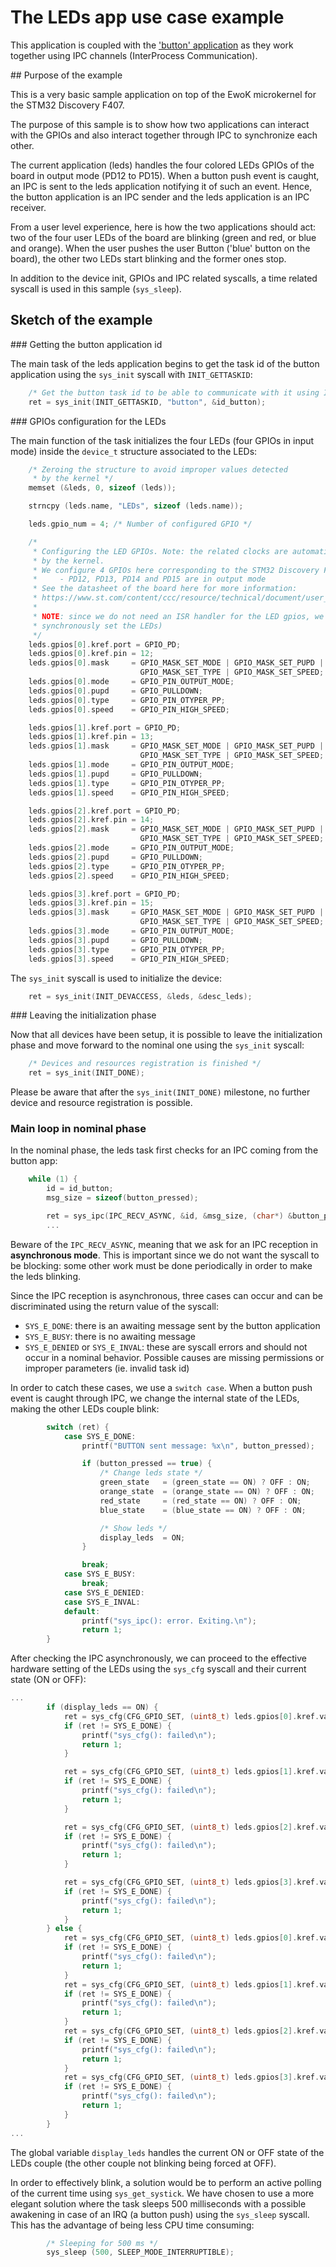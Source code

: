 # The LEDs app use case example

This application is coupled with the ['button' application](../button/README.md) as they work together using IPC channels
(InterProcess Communication).

## Purpose of the example

This is a very basic sample application on top of the EwoK microkernel for the STM32 Discovery F407.

The purpose of this sample is to show how two applications can interact with the GPIOs and also interact
together through IPC to synchronize each other.

The current application (leds) handles the four colored LEDs GPIOs of the board in output mode (PD12 to PD15).
When a button push event is caught, an IPC is sent to the leds application notifying it of such an event.
Hence, the button application is an IPC sender and the leds application is an IPC receiver.

From a user level experience, here is how the two applications should act: two of the four user LEDs
of the board are blinking (green and red, or blue and orange). When the user pushes the user Button
('blue' button on the board), the other two LEDs start blinking and the former ones stop.

In addition to the device init, GPIOs and IPC related syscalls, a time related syscall is used in this
sample (`sys_sleep`).

## Sketch of the example

### Getting the button application id

The main task of the leds application begins to get the task id of the button application
using the `sys_init` syscall with `INIT_GETTASKID`:

```C
    /* Get the button task id to be able to communicate with it using IPCs */
    ret = sys_init(INIT_GETTASKID, "button", &id_button);
```

### GPIOs configuration for the LEDs

The main function of the task initializes the four LEDs (four GPIOs in input mode) inside
the `device_t` structure associated to the LEDs:

```C
    /* Zeroing the structure to avoid improper values detected
     * by the kernel */
    memset (&leds, 0, sizeof (leds));

    strncpy (leds.name, "LEDs", sizeof (leds.name));

    leds.gpio_num = 4; /* Number of configured GPIO */

    /*
     * Configuring the LED GPIOs. Note: the related clocks are automatically set
     * by the kernel.
     * We configure 4 GPIOs here corresponding to the STM32 Discovery F407 LEDs (LD4, LD3, LD5, LD6):
     *     - PD12, PD13, PD14 and PD15 are in output mode
     * See the datasheet of the board here for more information:
     * https://www.st.com/content/ccc/resource/technical/document/user_manual/70/fe/4a/3f/e7/e1/4f/7d/DM00039084.pdf/files/DM00039084.pdf/jcr:content/translations/en.DM00039084.pdf
     *
     * NOTE: since we do not need an ISR handler for the LED gpios, we do not configure it (we only need to
     * synchronously set the LEDs)
     */
    leds.gpios[0].kref.port = GPIO_PD;
    leds.gpios[0].kref.pin = 12;
    leds.gpios[0].mask     = GPIO_MASK_SET_MODE | GPIO_MASK_SET_PUPD |
                             GPIO_MASK_SET_TYPE | GPIO_MASK_SET_SPEED;
    leds.gpios[0].mode     = GPIO_PIN_OUTPUT_MODE;
    leds.gpios[0].pupd     = GPIO_PULLDOWN;
    leds.gpios[0].type     = GPIO_PIN_OTYPER_PP;
    leds.gpios[0].speed    = GPIO_PIN_HIGH_SPEED;

    leds.gpios[1].kref.port = GPIO_PD;
    leds.gpios[1].kref.pin = 13;
    leds.gpios[1].mask     = GPIO_MASK_SET_MODE | GPIO_MASK_SET_PUPD |
                             GPIO_MASK_SET_TYPE | GPIO_MASK_SET_SPEED;
    leds.gpios[1].mode     = GPIO_PIN_OUTPUT_MODE;
    leds.gpios[1].pupd     = GPIO_PULLDOWN;
    leds.gpios[1].type     = GPIO_PIN_OTYPER_PP;
    leds.gpios[1].speed    = GPIO_PIN_HIGH_SPEED;

    leds.gpios[2].kref.port = GPIO_PD;
    leds.gpios[2].kref.pin = 14;
    leds.gpios[2].mask     = GPIO_MASK_SET_MODE | GPIO_MASK_SET_PUPD |
                             GPIO_MASK_SET_TYPE | GPIO_MASK_SET_SPEED;
    leds.gpios[2].mode     = GPIO_PIN_OUTPUT_MODE;
    leds.gpios[2].pupd     = GPIO_PULLDOWN;
    leds.gpios[2].type     = GPIO_PIN_OTYPER_PP;
    leds.gpios[2].speed    = GPIO_PIN_HIGH_SPEED;

    leds.gpios[3].kref.port = GPIO_PD;
    leds.gpios[3].kref.pin = 15;
    leds.gpios[3].mask     = GPIO_MASK_SET_MODE | GPIO_MASK_SET_PUPD |
                             GPIO_MASK_SET_TYPE | GPIO_MASK_SET_SPEED;
    leds.gpios[3].mode     = GPIO_PIN_OUTPUT_MODE;
    leds.gpios[3].pupd     = GPIO_PULLDOWN;
    leds.gpios[3].type     = GPIO_PIN_OTYPER_PP;
    leds.gpios[3].speed    = GPIO_PIN_HIGH_SPEED;
```
The `sys_init` syscall is used to initialize the device:

```C
    ret = sys_init(INIT_DEVACCESS, &leds, &desc_leds);
```

### Leaving the initialization phase

Now that all devices have been setup, it is possible to leave the initialization phase and
move forward to the nominal one using the `sys_init` syscall:


```C
    /* Devices and resources registration is finished */
    ret = sys_init(INIT_DONE);
```

Please be aware that after the `sys_init(INIT_DONE)` milestone, no further device and resource 
registration is possible.

### Main loop in nominal phase

In the nominal phase, the leds task first checks for an IPC coming from the button app:

```C
    while (1) {
        id = id_button;
        msg_size = sizeof(button_pressed);

        ret = sys_ipc(IPC_RECV_ASYNC, &id, &msg_size, (char*) &button_pressed);
        ...
```

Beware of the `IPC_RECV_ASYNC`, meaning that we ask for an IPC reception in **asynchronous mode**.
This is important since we do not want the syscall to be blocking: some other work must be done periodically in order
to make the leds blinking.

Since the IPC reception is asynchronous, three cases can occur and can be discriminated using the return
value of the syscall:
  * `SYS_E_DONE`: there is an awaiting message sent by the button application
  * `SYS_E_BUSY`: there is no awaiting message
  * `SYS_E_DENIED` or `SYS_E_INVAL`: these are syscall errors and should not occur in a nominal behavior. Possible causes are missing permissions or improper parameters (ie. invalid task id)

In order to catch these cases, we use a `switch case`. When a button push event is caught through IPC, we 
change the internal state of the LEDs, making the other LEDs couple blink:

```C
        switch (ret) {
            case SYS_E_DONE:
                printf("BUTTON sent message: %x\n", button_pressed);

                if (button_pressed == true) {
                    /* Change leds state */
                    green_state   = (green_state == ON) ? OFF : ON;
                    orange_state  = (orange_state == ON) ? OFF : ON;
                    red_state     = (red_state == ON) ? OFF : ON;
                    blue_state    = (blue_state == ON) ? OFF : ON;

                    /* Show leds */
                    display_leds  = ON;
                }

                break;
            case SYS_E_BUSY:
                break;
            case SYS_E_DENIED:
            case SYS_E_INVAL:
            default:
                printf("sys_ipc(): error. Exiting.\n");
                return 1;
        }
```

After checking the IPC asynchronously, we can proceed to the effective hardware setting of the LEDs using
the `sys_cfg` syscall and their current state (ON or OFF):

```C
...
        if (display_leds == ON) {
            ret = sys_cfg(CFG_GPIO_SET, (uint8_t) leds.gpios[0].kref.val, green_state);
            if (ret != SYS_E_DONE) {
                printf("sys_cfg(): failed\n");
                return 1;
            }

            ret = sys_cfg(CFG_GPIO_SET, (uint8_t) leds.gpios[1].kref.val, orange_state);
            if (ret != SYS_E_DONE) {
                printf("sys_cfg(): failed\n");
                return 1;
            }

            ret = sys_cfg(CFG_GPIO_SET, (uint8_t) leds.gpios[2].kref.val, red_state);
            if (ret != SYS_E_DONE) {
                printf("sys_cfg(): failed\n");
                return 1;
            }

            ret = sys_cfg(CFG_GPIO_SET, (uint8_t) leds.gpios[3].kref.val, blue_state);
            if (ret != SYS_E_DONE) {
                printf("sys_cfg(): failed\n");
                return 1;
            }
        } else {
            ret = sys_cfg(CFG_GPIO_SET, (uint8_t) leds.gpios[0].kref.val, 0);
            if (ret != SYS_E_DONE) {
                printf("sys_cfg(): failed\n");
                return 1;
            }
            ret = sys_cfg(CFG_GPIO_SET, (uint8_t) leds.gpios[1].kref.val, 0);
            if (ret != SYS_E_DONE) {
                printf("sys_cfg(): failed\n");
                return 1;
            }
            ret = sys_cfg(CFG_GPIO_SET, (uint8_t) leds.gpios[2].kref.val, 0);
            if (ret != SYS_E_DONE) {
                printf("sys_cfg(): failed\n");
                return 1;
            }
            ret = sys_cfg(CFG_GPIO_SET, (uint8_t) leds.gpios[3].kref.val, 0);
            if (ret != SYS_E_DONE) {
                printf("sys_cfg(): failed\n");
                return 1;
            }
        }
...
```
The global variable `display_leds` handles the current ON or OFF state of the
LEDs couple (the other couple not blinking being forced at OFF).

In order to effectively blink, a solution would be to perform an active polling
of the current time using `sys_get_systick`. We have chosen to use a more elegant
solution where the task sleeps 500 milliseconds with a possible awakening in
case of an IRQ (a button push) using the `sys_sleep` syscall. This has the advantage
of being less CPU time consuming:

```C
        /* Sleeping for 500 ms */
        sys_sleep (500, SLEEP_MODE_INTERRUPTIBLE);
```
